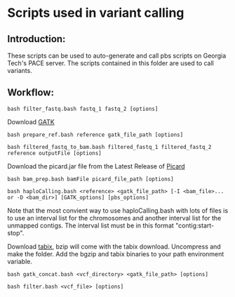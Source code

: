 # Scripts used in variant calling
## Introduction:
These scripts can be used to auto-generate and call pbs scripts on Georgia Tech's PACE server. The scripts contained in this folder are used to call variants.

## Workflow:
```
bash filter_fastq.bash fastq_1 fastq_2 [options]
```
Download [GATK](https://software.broadinstitute.org/gatk/download/)
```
bash prepare_ref.bash reference gatk_file_path [options]

bash filtered_fastq_to_bam.bash filtered_fastq_1 filtered_fastq_2 reference outputFile [options]
```
Download the picard.jar file from the Latest Release of [Picard](https://broadinstitute.github.io/picard/)
```
bash bam_prep.bash bamFile picard_file_path [options]

bash haploCalling.bash <reference> <gatk_file_path> [-I <bam_file>... or -D <bam_dir>] [GATK_options] [pbs_options]
```
Note that the most convient way to use haploCalling.bash with lots of files is to use an interval list for the chromosomes and another interval list for the unmapped contigs. The interval list must be in this format "contig:start-stop".

Download [tabix](https://sourceforge.net/projects/samtools/files/tabix/), bzip will come with the tabix download. Uncompress and make the folder. Add the bgzip and tabix binaries to your path environment variable.
 ```
 bash gatk_concat.bash <vcf_directory> <gatk_file_path> [options]
 
 bash filter.bash <vcf_file> [options]
 ```
